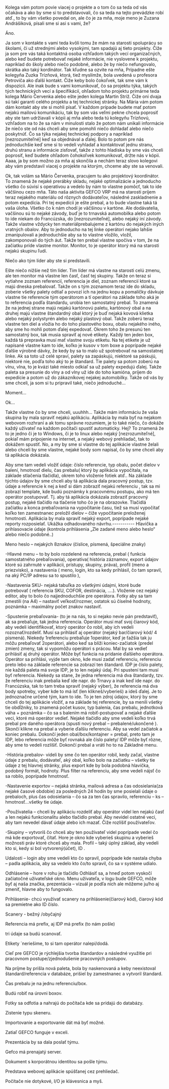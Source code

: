 Kolega vám potom povie viacej o projekte a o tom čo sa teda od vás očakáva a ako by sme si to predstavovali, čo sa teda na tejto prevádzke robí atď., to by vám všetko povedal on, ale čo je za mňa, moje meno je Zuzana Andrášiková, písali sme si asi s vami, že?

Áno.

Ja som v kontakte s vami teda kvôli tomu že mám na starosti spoluprácu so školami, či už strednými alebo vysokými, tam spadajú aj tieto projekty. Čiže ja som pre vás taká kontaktná osoba vzhľadom takých vecí organizačných, alebo keď budete potrebovať nejaké informácie, nie vyslovene k projektu, napríklad do školy alebo niečo podobné, alebo že by niečo nefungovalo, skrátka ako taký kordinátor. Tak kľudne sa ozvite na mňa, Prípadne ešte kolegyňa Zuzka Trízňová, ktorá, tiež myslímže, bola uvedená u profesora Petroviča ako ďalší kontakt. Čiže keby bolo čokoľvek, tak sme vám k dispozícii. Ale inak bude s vami komunikovať, čo sa projektu týka, takých tých technických vecí a špecifikácií, ohľadom toho projektu primárne teda kolega Mário Červenka alebo ešte jeden kolega Martin Stríž. Čiže oni dvaja sú takí garanti celého projektu a tej technickej stránky. Na Mária vám potom dám kontakt aby ste si mohli písať. V každom prípade budete mať potom nejakú mailovú komunikáciu, tak by som vás veľmi pekne chcela poprosiť aby ste tam udržiavali v kópii aj mňa alebo teda tú kolegyňu Trízňovú, vzhľadom na to že sa nám v minulosti stalo že potom nám unikali informácie že niečo ste od nás chceli aby sme pomohli niečo dohladať alebo niečo poskytnúť. Čo sa týka nejakej technickej podpory a napríklad [nezrozumiteľné] keď sa objednával a ďalej. Bolo to potom pre nás jednoduchšie keď sme si to vedeli vyhladať a kontaktovať jednu stranu, druhú stranu a informácie zisťovať, takže z tohto hladiska by sme vás chceli poprosiť, keď budete ohľadom čohokoľvek komunikovať, držte nás v kópii. Aaaa, ja by som možno za mňa aj skončila a nechám teraz slovo kolegovi aby vám predstavil viacej o projekte na ktorým, chceme aby ste sa venovali.

Ok, tak volám sa Mário Červenka, pracujem tu ako projektový koordinátor. To znamená že nejaké prerábky skladu, nejaké optimalizácie a jednoducho všetko čo súvisí s operatívou a vedelo by nám to vlastne pomôcť, tak to ide väčšinou cezo mňa. Táto naša aktivita GEFCO VRP má na starosti príjem teraz nejakého materiálu od rôznych dodávateľov, následné zaskladnenie a potom expedícia. Pri tej expedícii je ešte prebal, a to bude vlastne taká tá vaša úloha. Všetko čo k nám chodí je väčšinou v kartóne. Ale dodávatelia, vačšinou sú to nejaké závody, buď je to trnavská automobilka alebo potom to ide niekam  do Francúzska, do [nezrozumiteľné], alebo nejaký iní závody. Takže vlastne vždycky ten materiálprebalujeme z kartónu do nejakých iných vratných obalov. Aby to jednoducho na tej linke operátori nejako lahšie zmanipulovali a jednoduchšie aby sa to vlastne vložilo, vložil, zakomponovali do tých áut. Takže ten prebal vlastne spočíva v tom, že na začiatku príde vlastne monitor. Monitor, to je operátor ktorý má na starosti nejakú skupinu ľudí.

Niečo ako tým líder aby ste si predstavili.

Ešte niečo nižšie než tím líder. Tím líder má vlastne na starosti celú zmenu, ale ten monitor má vlastne len časť, časť tej skupiny. Takže on teraz si vytiahne zoznam referencií, referencia je diel, zoznam referencií ktoré sa majú dneska prebalovať. Takže on s tým zoznamom teraz ide do skladu, zoberie všetky palety odtiaľ a povozí ich na jednu kopu a pomaličky dávkuje vlastne tie referencie tým operátorom a tí operátori na základe toho aká je to referencia podľa štandardu, urobia ten samostatný prebal. To znamená že na jednej strane majú nejakú kartónovú paletu, kartónový obal a na druhej majú vlastne štandardný obal ktorý je buď nejaká kovová klietka alebo nejaký polystyrén alebo nejaký plastový obal. Takže zoberú teraz vlastne ten diel a vložia ho do toho plastového boxu, obalu nejakého iného, aby sme ho mohli potom ďalej expedovať. Okrem toho že presunú ten samostatný box, tak musia spraviť aj nové etikety. Každý ten jeden box, každá tá prepravka musí mať vlastne svoju etiketu. Na tej etikete je už napísané vlastne kam to ide, koľko je kusov v tom boxe a poprípade nejaké ďalšie výrobné dávky, že kedy by sa to malo už spotrebovať na samostatnej linke. Ak sa toto už celé spraví, palety sa zapáskujú, niektoré sa páskujú, niektoré nie, podľa toho aký to je štandard. Tie palety sa potom zoberú na vlnu, vlna, to je kvázi také miesto odkiaľ sa už palety expedujú ďalej. Takže paleta sa presunie do vlny a od vlny už ide do toho kamióna, príjem do expedície a potom už do zákazníkovej nejakej automobilky. Takže od vás by sme chceli, ja som si tu pripravil také, niečo jednoduché...

Moment...

Ok...

Takže vlastne čo by sme chceli, uuuhhh... Takže mám informáciu že vaša skupina by mala spraviť nejakú aplikáciu. Aplikácia by mala byť na nejakom webovom rozhraní a ak tomu správne rozumiem, je to také niečo, čo dokáže každý užívateľ na každom počítači spustiť automaticky. Hej? To znamená že to je jedno či je to Windows, či je to linux alebo nejaký [nezrozumiteľné], pokiaľ mám pripojenie na internet, a nejaký webový prehliadač, tak to dokážem spustiť. No, a my by sme si vlastne do tej aplikácie vlastne želali alebo chceli by sme vlastne, nejaké body som napísal, čo by sme chceli aby tá aplikácia dokázala.


Aby sme tam vedeli vložiť údaje: číslo referencie, typ obalu, počet dielov v balení, hmotnosť dielu, čas prebalu( ktorý by aplikácia vypočítala, na základe stlačenia tlačidla), okrem toho vloženie fotiek atď..
Na základe týchto údajov by sme chceli aby tá aplikácia dala pracovný postup, tzv. údaje a referencie  k nej a keď si dám zobraziť nejakú referenciu , tak sa mi zobrazí template, kde budú poznámky k pracovnému postupu, ako má ten operátor postupovať. Tj. aby tá aplikácia dokázala zobraziť pracovný postup, nejaké tlačidlo na tlačenie toho čo je na obrazovke. Tlačidlá začiatku a konca prebaľovania na vypočítanie času, tiež sa musí vypočítať koľko ten zamestnanec preložil dielov – čiže vypočítanie preloženej hmotnosti. Aplikácia by mala spraviť nejaký export, poprípade nejaké reporty rozposielať.
Ukážka odhadovaného návrhu.-----------
Hlavička a prihlasovacie údaje (kontrola prihlásenia „Zle zadané meno alebo heslo“ alebo niečo podobné..)

Meno heslo – nejakých 8znakov (číslice, písmená, špeciálne znaky)

-Hlavné menu – to by bolo rozdelené na referencia, prebal ( funkcia samostatného prebaľovania), operatíva( história záznamov, export údajov ktoré sú zahrnuté v aplikácii, prístupy, skupiny, práva), profil (meno a priezvisko), a nastavenia ( meno, login, kto sa kedy prihlásil, čo tam spravil, na aký PC/IP adresu sa to spustilo ),

-Nastavenia SKU- nejaká tabuľka zo všetkými údajmi, ktoré bude potrebovať ( referencia SKU, COFOR, destinácia, ....). Vloženie cez nejaký editor, aby to bolo čo najjednoduchšie pre operátora. Fotky aby sa tam zmestili (na A4) – nastaviť veľkosť/rozmer, ostatok sú číselné hodnoty, poznámka – maximálny počet znakov nastaviť.

-Spustenie prebaľovania- (to je na nás, to si nejako nevie pán predstaviť), ak sa prebaľuje, tak jedna referencia. 
Operátor musí mať svoj čiarový kód, aby vedeli identifikovať, ktorý operátor čo robil, aby ich vedeli rozoznať/rozdeliť. Musí sa prihlásiť aj operátor (nejaký bar/čiarový kód/ 4 písmená).
Niekedy 1referenciu prebaľuje 1operátor, keď je ťažšia tak ju môžu prebaľovať 2operátori, alebo keď sa blíži koniec-začiatok (predel zmien)  zmeny, tak si vypomôžu operátori s prácou. Mal by sa vedieť prihlásiť aj druhý operátor. Môže byť funkcia na pridanie ďalšieho operátora.
Operátor sa prihlási, vyjde tam okno, kde musí zadať referenciu, referenciu preto lebo na základe referencie sa zobrazí ten štandard. IDP je číslo palety, nie každá paleta má  svoje IDP, je to len nejaký údaj. Pri spustení tam musí byť referencia. Niekedy sa stane, že jedna referencia má dva štandardy, tzv. že referenciu inak prebalia keď ide napr. do Trnavy a inak keď ide napr. do Francúzska, tak to tam treba spraviť (nejaký výber), že referencia má dva body spotreby, vyber kde to má ísť (len klikneš/vyberieš) a ideš ďalej. Je to jednoznačne určené tým, kam to ide. To je ten zdroj údajov, ktorý by sme chceli do tej aplikácie vložiť, a na základe tej referencie, by sa menili všetky tie obdĺžniky, to znamená počet kusov, typ balenia, čas prebalu, jednotková váha + poznámka – čo sa s balením má robiť-postupovať a nejaké ďalšie veci, ktoré má operátor vedieť. Nejaké tlačidlo aby sme vedeli koľko trvá prebal pre daného operátora (spusti nový prebal – prebalené/ukončené ). Skončí klikne na prebal a vyberie ďalšiu referenciu. Aby sa vedel začiatok a koniec prebalu.
Dokončí jeden obal/box/kontajner = prebal, preto tam je IDP, lebo referencia môže byť rovnaká ale číslo palety/ IDP môže byť rôzne, aby sme to vedeli rozlíšiť. Dokončí prebal a vráti ho to na Základné menu.

-História prebalov- videli by sme čo ten operátor robil, kedy začal, vlastne údaje z prebalu, dodávateľ, aký obal, koľko bolo na začiatku – všetky tie údaje z tej hlavnej stránky, plus export kde by bola podobná hlavička, podobný formát, hodnoty. Plus filter na referenciu, aby sme vedeli nájsť čo sa robilo, poprípade hmotnosť.

-Nastavenie exportov – nejaká stránka, mailová adresa a čas odosielania(za nejaké časové obdobie) za posledných 24 hodín by sme posielali údaje o prebaloch, plus čas odosielania – čo sa za ten čas spravilo, referenciu – ks – hmotnosť...všetky tie údaje.

-Používatelia – chceli by aplikáciu rozdeliť aby operátor videl len nejakú časť a len nejakú funkcionalitu alebo tlačidlo prebal. Aby nevidel ostatné veci, aby tam nevedel dávať údaje alebo ich mazať. Čiže rozlíšiť používateľov.

-Skupiny – vytvoríš čo chceš aby ten používateľ videl poprípade vedel čo má kde exportovať, čítať. Hore je okno kde vyberieš skupinu a vyberieš možnosti práv ktoré chceš aby mala.
Profil – taký úplný základ, aby vedeli kto si, kedy si bol vytvorený(účet), ID .

Udalosti – login aby sme vedeli kto čo spravil, poprípade kde nastala chyba – padla aplikácia, aby sa vedelo kto čo/to spravil, čo sa v systéme udialo.

Odhlásenie – hore v rohu je tlačidlo Odhlásiť sa, a hneď potom vyskočí začiatočné užívateľské okno.
Menu užívateľa, v logu bude GEFCO, môže byť aj naša značka, prezentácia – vizuál je podľa nich ale môžeme ju/ho aj zmeniť, hlavne aby to fungovalo.

Prihlásenie- chcú využívať scanery na prihlásenie(čiarový kód), čiarový kód sa premietne ako ID číslo.

Scanery - bežný /obyčajný

Referencia má prefix, aj IDP má prefix (to nám pošle)

tri údaje sa budú scanovať.

Etikety ´neriešime, to si tam operátor nalepí/dodá.

Cieľ pre GEFCO je rýchlejšia tvorba štandardov a následné využitie pri pracovnom postupe/zjednodušenie pracovných postupov.

Na príjme by prišla nová paleta, bola by naskenovaná a keby neexistoval štandard/referencia v databáze, prišiel by zamestnanec a vytvoril štandard.

Čas prebalu je na jednu referenciu/box.

Budú robiť na úrovni boxov.

Fotky sa odfotia a nahrajú do počítača kde sa pridajú do databázy.

Zistenie typu skeneru.

Importovanie a exportovanie dát má byť možné.

Zatiaľ GEFCO funguje v exceli.

Prezentácia by sa dala poslať týmu.

Gefco má prenajatý server.

Dokument s korporátnou identitou sa pošle týmu.

Predstava webovej aplikácie spúšťanej cez prehliedač.

Počítače nie dotykové, I/O je klávesnica a myš.
